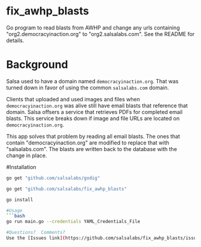 # fix_awhp_blasts
Go program to read blasts from AWHP and change any urls containing "org2.democracyinaction.org" to "org2.salsalabs.com".  See the README for details.
# Background
Salsa used to have a domain named `democracyinaction.org`.  That was turned down in favor of using the common `salsalabs.com` domain.

Clients that uploaded and used images and files when `democracyinaction.org` was alive still have email blasts that reference that domain.
Salsa offsers a service that retrieves PDFs for completed email blasts. This service breaks down if image and file URLs are located on
`democracyinaction.org`.

This app solves that problem by reading all email blasts.  The ones that contain "democracyinaction.org" are modified to replace that with
"salsalabs.com".  The blasts are written back to the database with the change in place.

#Installation
```bash
go get "github.com/salsalabs/godig"

go get "github.com/salsalabs/fix_awhp_blasts"

go install

#Usage
```bash
go run main.go --credentials YAML_Credentials_File

#Questions?  Comments?
Use the [Issues link](https://github.com/salsalabs/fix_awhp_blasts/issues) in the repository.  Don't waste your time by contacting Salsa support.
